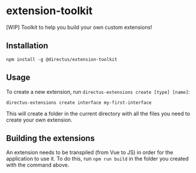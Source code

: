# extension-toolkit
[WIP] Toolkit to help you build your own custom extensions!

## Installation

```
npm install -g @directus/extension-toolkit
```

## Usage

To create a new extension, run `directus-extensions create [type] [name]`:

```
directus-extensions create interface my-first-interface
```

This will create a folder in the current directory with all the files you need to create your own extension.

## Building the extensions

An extension needs to be transpiled (from Vue to JS) in order for the application to use it. To do this, run `npm run build` in the folder you  created with the command above.
